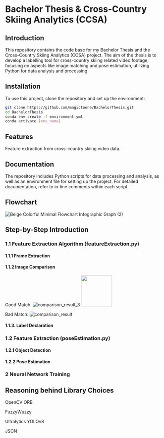 # Bachelor Thesis & Cross-Country Skiing Analytics (CCSA)

## Introduction
This repository contains the code base for my Bachelor Thesis and the Cross-Country Skiing Analytics (CCSA) project. The aim of the thesis is to develop a labelling tool for cross-country skiing related video footage, focusing on aspects like image matching and pose estimation, utilizing Python for data analysis and processing.

## Installation
To use this project, clone the repository and set up the environment:
```bash
git clone https://github.com/magictoene/BachelorThesis.git
cd BachelorThesis
conda env create -f environment.yml
conda activate [env_name]
```

## Features
Feature extraction from cross-country skiing video data.



## Documentation
The repository includes Python scripts for data processing and analysis, as well as an environment file for setting up the project. For detailed documentation, refer to in-line comments within each script.

## Flowchart

![Beige Colorful Minimal Flowchart Infographic Graph (2)](https://github.com/magictoene/BachelorThesis/assets/101808762/10795bfc-1ac6-4575-8d4e-4f546db2617e)

## Step-by-Step Introduction

### 1.1 Feature Extraction Algorithm (featureExtraction.py)

#### 1.1.1 Frame Extraction

#### 1.1.2 Image Comparison

Good Match:
![comparison_result_3](https://github.com/magictoene/BachelorThesis/assets/101808762/7f242dfa-b280-48c2-991a-0d8f7fb16186)
<img src="https://github.com/magictoene/BachelorThesis/assets/101808762/7f242dfa-b280-48c2-991a-0d8f7fb16186" width="100" height="100">

Bad Match:
![comparison_result](https://github.com/magictoene/BachelorThesis/assets/101808762/ecc257fb-8439-40fa-85b8-a57cd85c04eb)


#### 1.1.3. Label Declaration 


### 1.2 Feature Extraction (poseEstimation.py)

#### 1.2.1 Object Detection

#### 1.2.2 Pose Estimation


### 2 Neural Network Training


## Reasoning behind Library Choices

OpenCV ORB

FuzzyWuzzy

Ultralytics YOLOv8

JSON





